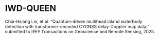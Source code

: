 # IWD-QUEEN
Chia-Hsiang Lin, et al. “Quantum-driven multihead inland waterbody detection with transformer-encoded CYGNSS delay-Doppler map data,” submitted to IEEE Transactions on Geoscience and Remote Sensing, 2025.
